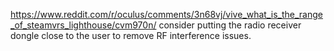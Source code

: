 https://www.reddit.com/r/oculus/comments/3n68vj/vive_what_is_the_range_of_steamvrs_lighthouse/cvm970n/
consider putting the radio receiver dongle close to the user to remove RF interference issues.

